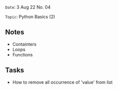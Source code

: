 `Date`: 3 Aug 22 No. 04

`Topic`: Python Basics (2)

## Notes
 - Containters
 - Loops
 - Functions
 
## Tasks
 - How to remove all occurrence of 'value' from list
